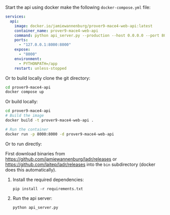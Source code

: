
Start the api using docker make the following `docker-compose.yml` file:

```yaml
services:
  api:
    image: docker.io/jamiewannenburg/prover9-mace4-web-api:latest
    container_name: prover9-mace4-web-api
    command: python api_server.py --production --host 0.0.0.0 --port 8000
    ports:
      - "127.0.0.1:8000:8000"
    expose:
      - "8000"
    environment:
      - PYTHONPATH=/app
    restart: unless-stopped
```

Or to build locally clone the git directory:

```bash
cd prover9-mace4-api
docker compose up
```

Or build locally:

```bash
cd prover9-mace4-api
# Build the image
docker build -t prover9-mace4-web-api .

# Run the container
docker run -p 8000:8000 -d prover9-mace4-web-api
```

Or to run directly:

First download binaries from https://github.com/jamiewannenburg/ladr/releases or https://github.com/laitep/ladr/releases into the `bin` subdirectory (docker does this automatically).

1. Install the required dependencies:
   ```
   pip install -r requirements.txt
   ```

2. Run the api server:
   ```
   python api_server.py
   ```
